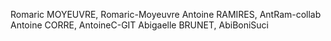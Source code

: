 Romaric MOYEUVRE, Romaric-Moyeuvre
Antoine RAMIRES, AntRam-collab
Antoine CORRE, AntoineC-GIT
Abigaelle BRUNET, AbiBoniSuci
